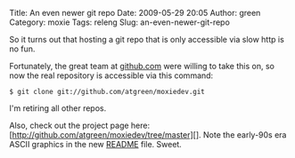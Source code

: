 Title: An even newer git repo
Date: 2009-05-29 20:05
Author: green
Category: moxie
Tags: releng
Slug: an-even-newer-git-repo

So it turns out that hosting a git repo that is only accessible via slow
http is no fun.

Fortunately, the great team at [github.com][] were willing to take this
on, so now the real repository is accessible via this command:

`$ git clone git://github.com/atgreen/moxiedev.git`

I'm retiring all other repos.

Also, check out the project page here:
[http://github.com/atgreen/moxiedev/tree/master][]. Note the early-90s
era ASCII graphics in the new [README][] file. Sweet.

  [github.com]: http://www.github.com
  [http://github.com/atgreen/moxiedev/tree/master]: http://bit.ly/1aeGAj
  [README]: http://bit.ly/waG8H
